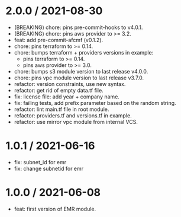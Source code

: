 
2.0.0 / 2021-08-30
==================

  * (BREAKING) chore: pins pre-commit-hooks to v4.0.1.
  * (BREAKING) chore: pins aws provider to >= 3.2.
  * feat: add pre-commit-afcmf (v0.1.2).
  * chore: pins terraform to >= 0.14.
  * chore: bumps terraform + providers versions in example:
    * pins terraform to >= 0.14.
    * pins aws provider to >= 3.0.
  * chore: bumps s3 module version to last release v4.0.0.
  * chore: pins vpc module version to last release v3.7.0.
  * refactor: version constraints, use new syntax.
  * refactor: get rid of empty data.tf file.
  * fix: license file: add year + company name.
  * fix: failing tests, add prefix parameter based on the random string.
  * refactor: lint main.tf file in root module.
  * refactor: providers.tf and versions.tf in example.
  * refactor: use mirror vpc module from internal VCS.

1.0.1 / 2021-06-16
==================

  * fix: subnet_id for emr
  * fix: change subnetid for emr

1.0.0 / 2021-06-08
==================

  * feat: first version of EMR module.
